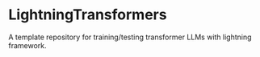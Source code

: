 # LightningTransformers

A template repository for training/testing transformer LLMs with lightning framework.

